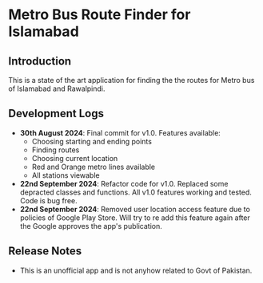 # Metro Bus Route Finder for Islamabad

## Introduction
This is a state of the art application for finding the the routes for Metro bus of Islamabad and Rawalpindi. 

## Development Logs
- **30th August 2024**: Final commit for v1.0. Features available:
  - Choosing starting and ending points
  - Finding routes
  - Choosing current location
  - Red and Orange metro lines available
  - All stations viewable
- **22nd September 2024**: Refactor code for v1.0. Replaced some depracted classes and functions. All v1.0 features working and tested. Code is bug free.
- **22nd September 2024**: Removed user location access feature due to policies of Google Play Store. Will try to re add this feature again after the Google approves the app's publication.


## Release Notes
- This is an unofficial app and is not anyhow related to Govt of Pakistan.
